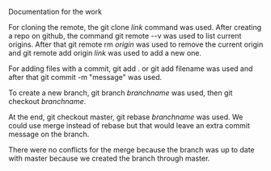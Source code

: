 Documentation for the work

For cloning the remote, the git clone *link* command was used.
After creating a repo on github, the command git remote --v was used to list
current origins. After that git remote rm *origin* was used to remove the current origin
and git remote add origin *link* was used to add a new one.

For adding files with a commit, git add . or git add filename was used and
after that git commit -m "message" was used.

To create a new branch, git branch *branchname* was used, then git checkout *branchname*.

At the end, git checkout master, git rebase *branchname* was used.
We could use merge instead of rebase but that would leave an extra commit message on the branch.

There were no conflicts for the merge because the branch was up to date with master because we created the branch through master.
